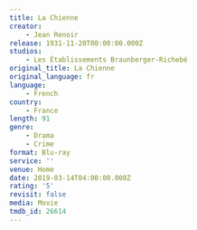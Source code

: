 ```yaml
---
title: La Chienne
creator:
    - Jean Renoir
release: 1931-11-20T00:00:00.000Z
studios:
    - Les Établissements Braunberger-Richebé
original_title: La Chienne
original_language: fr
language:
    - French
country:
    - France
length: 91
genre:
    - Drama
    - Crime
format: Blu-ray
service: ''
venue: Home
date: 2019-03-14T04:00:00.000Z
rating: '5'
revisit: false
media: Movie
tmdb_id: 26614
---
```



